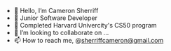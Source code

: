 - 👋 Hello, I’m Cameron Sherriff
- 👀 Junior Software Developer 
- 🌱 Completed Harvard Univercity's CS50 program
- 💞️ I’m looking to collaborate on ...
- 📫 How to reach me, @sherriffcameron@gmail.com

<!---
SherriffCameron/SherriffCameron is a ✨ special ✨ repository because its `README.md` (this file) appears on your GitHub profile.
You can click the Preview link to take a look at your changes.
--->
